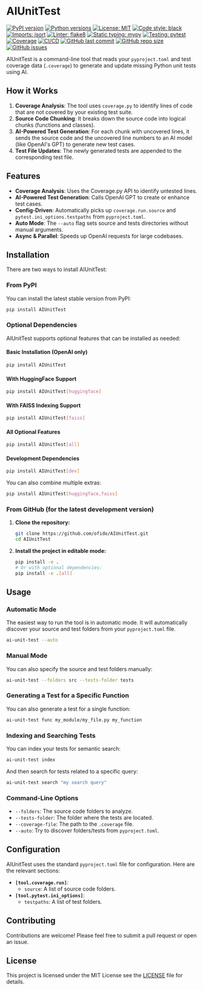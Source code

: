 # AIUnitTest

[![PyPI version](https://badge.fury.io/py/AIUnitTest.svg)](https://badge.fury.io/py/AIUnitTest)
[![Python versions](https://img.shields.io/pypi/pyversions/AIUnitTest.svg)](https://pypi.org/project/AIUnitTest)
[![License: MIT](https://img.shields.io/badge/License-MIT-yellow.svg)](https://opensource.org/licenses/MIT)
[![Code style: black](https://img.shields.io/badge/code%20style-black-000000.svg)](https://github.com/psf/black)
[![Imports: isort](https://img.shields.io/badge/%20imports-isort-%231674b1?style=flat&labelColor=ef8336)](https://pycqa.github.io/isort/)
[![Linter: flake8](https://img.shields.io/badge/linter-flake8-blue.svg)](https://flake8.pycqa.org/en/latest/)
[![Static typing: mypy](https://img.shields.io/badge/static%20typing-mypy-blue.svg)](https://mypy-lang.org/)
[![Testing: pytest](https://img.shields.io/badge/testing-pytest-blue.svg)](https://pytest.org)
[![Coverage](https://img.shields.io/badge/coverage-100%25-brightgreen.svg)](https://coverage.readthedocs.io/)
[![CI/CD](https://github.com/ofido/AIUnitTest/actions/workflows/ci.yml/badge.svg)](https://github.com/ofido/AIUnitTest/actions/workflows/ci.yml)
[![GitHub last commit](https://img.shields.io/github/last-commit/ofido/AIUnitTest)](https://github.com/ofido/AIUnitTest/commits/main)
[![GitHub repo size](https://img.shields.io/github/repo-size/ofido/AIUnitTest)](https://github.com/ofido/AIUnitTest)
[![GitHub issues](https://img.shields.io/github/issues/ofido/AIUnitTest)](https://github.com/ofido/AIUnitTest/issues)

AIUnitTest is a command-line tool that reads your `pyproject.toml` and test coverage
data (`.coverage`) to generate and update missing Python unit tests using AI.

## How it Works

1. **Coverage Analysis**: The tool uses `coverage.py` to identify lines of code
    that are not covered by your existing test suite.
2. **Source Code Chunking**: It breaks down the source code into logical chunks
    (functions and classes).
3. **AI-Powered Test Generation**: For each chunk with uncovered lines,
    it sends the source code and the uncovered line numbers to an AI model
    (like OpenAI's GPT) to generate new test cases.
4. **Test File Updates**: The newly generated tests are appended to the
    corresponding test file.

## Features

- **Coverage Analysis**: Uses the Coverage.py API to identify untested lines.
- **AI-Powered Test Generation**: Calls OpenAI GPT to create or enhance test cases.
- **Config-Driven**: Automatically picks up `coverage.run.source` and
  `pytest.ini_options.testpaths` from `pyproject.toml`.
- **Auto Mode**: The `--auto` flag sets source and tests directories without
  manual arguments.
- **Async & Parallel**: Speeds up OpenAI requests for large codebases.

## Installation

There are two ways to install AIUnitTest:

### From PyPI

You can install the latest stable version from PyPI:

```bash
pip install AIUnitTest
```

### Optional Dependencies

AIUnitTest supports optional features that can be installed as needed:

#### Basic Installation (OpenAI only)

```bash
pip install AIUnitTest
```

#### With HuggingFace Support

```bash
pip install AIUnitTest[huggingface]
```

#### With FAISS Indexing Support

```bash
pip install AIUnitTest[faiss]
```

#### All Optional Features

```bash
pip install AIUnitTest[all]
```

#### Development Dependencies

```bash
pip install AIUnitTest[dev]
```

You can also combine multiple extras:

```bash
pip install AIUnitTest[huggingface,faiss]
```

### From GitHub (for the latest development version)

1. **Clone the repository:**

    ```bash
    git clone https://github.com/ofido/AIUnitTest.git
    cd AIUnitTest
    ```

2. **Install the project in editable mode:**

    ```bash
    pip install -e .
    # Or with optional dependencies:
    pip install -e .[all]
    ```

## Usage

### Automatic Mode

The easiest way to run the tool is in automatic mode.
It will automatically discover your source and test folders
from your `pyproject.toml` file.

```bash
ai-unit-test --auto
```

### Manual Mode

You can also specify the source and test folders manually:

```bash
ai-unit-test --folders src --tests-folder tests
```

### Generating a Test for a Specific Function

You can also generate a test for a single function:

```bash
ai-unit-test func my_module/my_file.py my_function
```

### Indexing and Searching Tests

You can index your tests for semantic search:

```bash
ai-unit-test index
```

And then search for tests related to a specific query:

```bash
ai-unit-test search "my search query"
```

### Command-Line Options

- `--folders`: The source code folders to analyze.
- `--tests-folder`: The folder where the tests are located.
- `--coverage-file`: The path to the `.coverage` file.
- `--auto`: Try to discover folders/tests from `pyproject.toml`.

## Configuration

AIUnitTest uses the standard `pyproject.toml` file for configuration.
Here are the relevant sections:

- **`[tool.coverage.run]`**:
  - `source`: A list of source code folders.
- **`[tool.pytest.ini_options]`**:
  - `testpaths`: A list of test folders.

## Contributing

Contributions are welcome! Please feel free to submit a pull request or open an issue.

## License

This project is licensed under the MIT License
see the [LICENSE](LICENSE) file for details.
